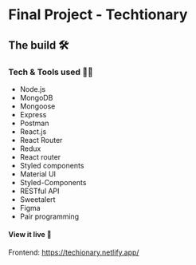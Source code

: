 # Final Project - Techtionary


## The build 🛠


### Tech & Tools used 👩‍💻

* Node.js
* MongoDB
* Mongoose
* Express
* Postman
* React.js
* React Router
* Redux
* React router
* Styled components
* Material UI
* Styled-Components
* RESTful API
* Sweetalert
* Figma
* Pair programming


#### View it live 👀

Frontend: https://techionary.netlify.app/
